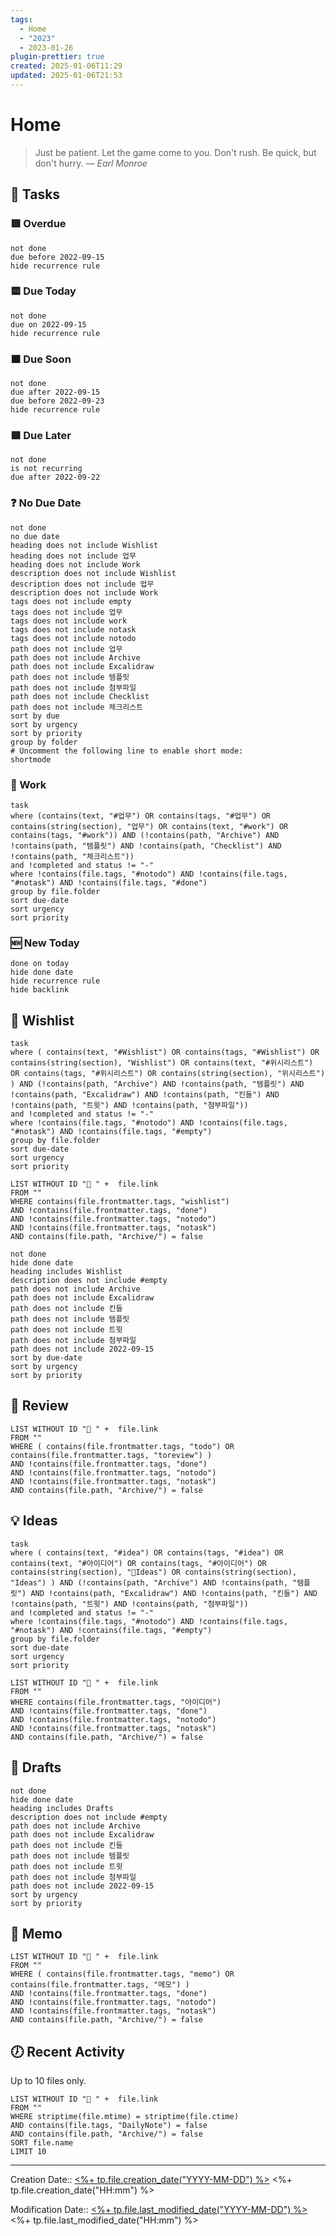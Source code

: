 ```yaml
---
tags:
  - Home
  - "2023"
  - 2023-01-26
plugin-prettier: true
created: 2025-01-06T11:29
updated: 2025-01-06T21:53
---
```


# Home

> Just be patient. Let the game come to you. Don't rush. Be quick, but don't hurry.
> — <cite>Earl Monroe</cite>

## 📝 Tasks
### 🟥 Overdue
```tasks
not done
due before 2022-09-15
hide recurrence rule
```

### 🟨 Due Today
```tasks
not done
due on 2022-09-15
hide recurrence rule
```

### 🟧 Due Soon
```tasks
not done
due after 2022-09-15
due before 2022-09-23
hide recurrence rule
```

### 🟩 Due Later

```tasks
not done
is not recurring
due after 2022-09-22
```

### ❓ No Due Date
```tasks
not done
no due date
heading does not include Wishlist
heading does not include 업무
heading does not include Work
description does not include Wishlist
description does not include 업무
description does not include Work
tags does not include empty
tags does not include 업무
tags does not include work
tags does not include notask
tags does not include notodo
path does not include 업무
path does not include Archive
path does not include Excalidraw
path does not include 템플릿
path does not include 첨부파일
path does not include Checklist
path does not include 체크리스트
sort by due
sort by urgency
sort by priority
group by folder
# Uncomment the following line to enable short mode:
shortmode
```

###  📔 Work

```dataview
task
where (contains(text, "#업무") OR contains(tags, "#업무") OR contains(string(section), "업무") OR contains(text, "#work") OR contains(tags, "#work")) AND (!contains(path, "Archive") AND !contains(path, "템플릿") AND !contains(path, "Checklist") AND !contains(path, "체크리스트"))
and !completed and status != "-"
where !contains(file.tags, "#notodo") AND !contains(file.tags, "#notask") AND !contains(file.tags, "#done")
group by file.folder
sort due-date
sort urgency
sort priority
```

### 🆕 New Today

```tasks
done on today
hide done date
hide recurrence rule
hide backlink
```

## 🎁 Wishlist

```dataview
task
where ( contains(text, "#Wishlist") OR contains(tags, "#Wishlist") OR contains(string(section), "Wishlist") OR contains(text, "#위시리스트") OR contains(tags, "#위시리스트") OR contains(string(section), "위시리스트") ) AND (!contains(path, "Archive") AND !contains(path, "템플릿") AND !contains(path, "Excalidraw") AND !contains(path, "킨들") AND !contains(path, "트윗") AND !contains(path, "첨부파일"))
and !completed and status != "-"
where !contains(file.tags, "#notodo") AND !contains(file.tags, "#notask") AND !contains(file.tags, "#empty")
group by file.folder
sort due-date
sort urgency
sort priority
```

```dataview
LIST WITHOUT ID "📩 " +  file.link
FROM ""
WHERE contains(file.frontmatter.tags, "wishlist")
AND !contains(file.frontmatter.tags, "done")
AND !contains(file.frontmatter.tags, "notodo")
AND !contains(file.frontmatter.tags, "notask")
AND contains(file.path, "Archive/") = false
```

```tasks
not done
hide done date
heading includes Wishlist
description does not include #empty
path does not include Archive
path does not include Excalidraw
path does not include 킨들
path does not include 템플릿
path does not include 트윗
path does not include 첨부파일
path does not include 2022-09-15
sort by due-date
sort by urgency
sort by priority
```

## 📰 Review

```dataview
LIST WITHOUT ID "📩 " +  file.link
FROM ""
WHERE ( contains(file.frontmatter.tags, "todo") OR contains(file.frontmatter.tags, "toreview") )
AND !contains(file.frontmatter.tags, "done")
AND !contains(file.frontmatter.tags, "notodo")
AND !contains(file.frontmatter.tags, "notask")
AND contains(file.path, "Archive/") = false
```

## 💡 Ideas

```dataview
task
where ( contains(text, "#idea") OR contains(tags, "#idea") OR contains(text, "#아이디어") OR contains(tags, "#아이디어") OR contains(string(section), "Ideas") OR contains(string(section), "Ideas") ) AND (!contains(path, "Archive") AND !contains(path, "템플릿") AND !contains(path, "Excalidraw") AND !contains(path, "킨들") AND !contains(path, "트윗") AND !contains(path, "첨부파일"))
and !completed and status != "-"
where !contains(file.tags, "#notodo") AND !contains(file.tags, "#notask") AND !contains(file.tags, "#empty")
group by file.folder
sort due-date
sort urgency
sort priority
```

```dataview
LIST WITHOUT ID "📩 " +  file.link
FROM ""
WHERE contains(file.frontmatter.tags, "아이디어")
AND !contains(file.frontmatter.tags, "done")
AND !contains(file.frontmatter.tags, "notodo")
AND !contains(file.frontmatter.tags, "notask")
AND contains(file.path, "Archive/") = false
```

## 📎 Drafts
```tasks
not done
hide done date
heading includes Drafts
description does not include #empty
path does not include Archive
path does not include Excalidraw
path does not include 킨들
path does not include 템플릿
path does not include 트윗
path does not include 첨부파일
path does not include 2022-09-15
sort by urgency
sort by priority
```

## 📔 Memo

```dataview
LIST WITHOUT ID "📩 " +  file.link
FROM ""
WHERE ( contains(file.frontmatter.tags, "memo") OR contains(file.frontmatter.tags, "메모") )
AND !contains(file.frontmatter.tags, "done")
AND !contains(file.frontmatter.tags, "notodo")
AND !contains(file.frontmatter.tags, "notask")
AND contains(file.path, "Archive/") = false
```

## 🕖 Recent Activity

Up to 10 files only.

```dataview
LIST WITHOUT ID "📩 " +  file.link
FROM ""
WHERE striptime(file.mtime) = striptime(file.ctime)
AND contains(file.tags, "DailyNote") = false
AND contains(file.path, "Archive/") = false
SORT file.name
LIMIT 10
```

---
Creation Date:: [<%+ tp.file.creation_date("YYYY-MM-DD") %>](<%+%20tp.file.creation_date("YYYY-MM-DD")%20%>) <%+ tp.file.creation_date("HH:mm") %>

Modification Date::  [<%+ tp.file.last_modified_date("YYYY-MM-DD") %>](<%+%20tp.file.last_modified_date("YYYY-MM-DD")%20%>)  <%+ tp.file.last_modified_date("HH:mm") %> <!-- This doesn't currently work in front matter, hoping that gets fixed. -->